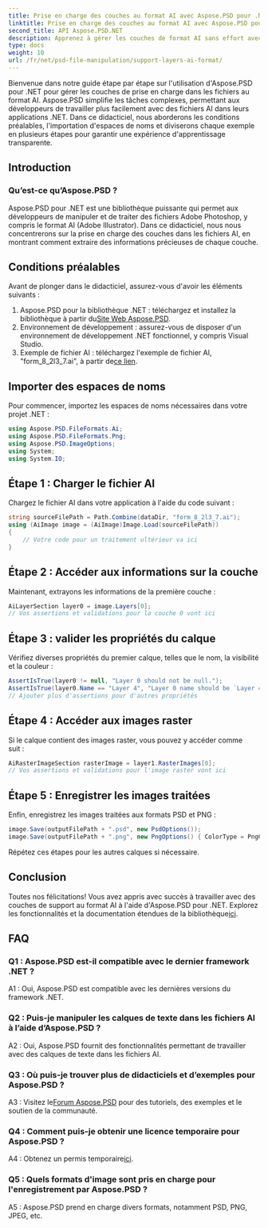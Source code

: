 ```yaml
---
title: Prise en charge des couches au format AI avec Aspose.PSD pour .NET
linktitle: Prise en charge des couches au format AI avec Aspose.PSD pour .NET
second_title: API Aspose.PSD.NET
description: Apprenez à gérer les couches de format AI sans effort avec Aspose.PSD pour .NET. Suivez notre guide étape par étape pour une intégration et une manipulation transparentes.
type: docs
weight: 10
url: /fr/net/psd-file-manipulation/support-layers-ai-format/
---
```

Bienvenue dans notre guide étape par étape sur l'utilisation d'Aspose.PSD pour .NET pour gérer les couches de prise en charge dans les fichiers au format AI. Aspose.PSD simplifie les tâches complexes, permettant aux développeurs de travailler plus facilement avec des fichiers AI dans leurs applications .NET. Dans ce didacticiel, nous aborderons les conditions préalables, l'importation d'espaces de noms et diviserons chaque exemple en plusieurs étapes pour garantir une expérience d'apprentissage transparente.
## Introduction
### Qu’est-ce qu’Aspose.PSD ?
Aspose.PSD pour .NET est une bibliothèque puissante qui permet aux développeurs de manipuler et de traiter des fichiers Adobe Photoshop, y compris le format AI (Adobe Illustrator). Dans ce didacticiel, nous nous concentrerons sur la prise en charge des couches dans les fichiers AI, en montrant comment extraire des informations précieuses de chaque couche.
## Conditions préalables
Avant de plonger dans le didacticiel, assurez-vous d'avoir les éléments suivants :
1.  Aspose.PSD pour la bibliothèque .NET : téléchargez et installez la bibliothèque à partir du[Site Web Aspose.PSD](https://releases.aspose.com/psd/net/).
2. Environnement de développement : assurez-vous de disposer d'un environnement de développement .NET fonctionnel, y compris Visual Studio.
3. Exemple de fichier AI : téléchargez l'exemple de fichier AI, "form_8_2l3_7.ai", à partir de[ce lien](Your-Download-Link).
## Importer des espaces de noms
Pour commencer, importez les espaces de noms nécessaires dans votre projet .NET :
```csharp
using Aspose.PSD.FileFormats.Ai;
using Aspose.PSD.FileFormats.Png;
using Aspose.PSD.ImageOptions;
using System;
using System.IO;
```
## Étape 1 : Charger le fichier AI
Chargez le fichier AI dans votre application à l'aide du code suivant :
```csharp
string sourceFilePath = Path.Combine(dataDir, "form_8_2l3_7.ai");
using (AiImage image = (AiImage)Image.Load(sourceFilePath))
{
    // Votre code pour un traitement ultérieur va ici
}
```
## Étape 2 : Accéder aux informations sur la couche
Maintenant, extrayons les informations de la première couche :
```csharp
AiLayerSection layer0 = image.Layers[0];
// Vos assertions et validations pour la couche 0 vont ici
```
## Étape 3 : valider les propriétés du calque
Vérifiez diverses propriétés du premier calque, telles que le nom, la visibilité et la couleur :
```csharp
AssertIsTrue(layer0 != null, "Layer 0 should not be null.");
AssertIsTrue(layer0.Name == "Layer 4", "Layer 0 name should be `Layer 4`");
// Ajouter plus d'assertions pour d'autres propriétés
```
## Étape 4 : Accéder aux images raster
Si le calque contient des images raster, vous pouvez y accéder comme suit :
```csharp
AiRasterImageSection rasterImage = layer1.RasterImages[0];
// Vos assertions et validations pour l'image raster vont ici
```
## Étape 5 : Enregistrer les images traitées
Enfin, enregistrez les images traitées aux formats PSD et PNG :
```csharp
image.Save(outputFilePath + ".psd", new PsdOptions());
image.Save(outputFilePath + ".png", new PngOptions() { ColorType = PngColorType.TruecolorWithAlpha });
```
Répétez ces étapes pour les autres calques si nécessaire.
## Conclusion

Toutes nos félicitations! Vous avez appris avec succès à travailler avec des couches de support au format AI à l'aide d'Aspose.PSD pour .NET. Explorez les fonctionnalités et la documentation étendues de la bibliothèque[ici](https://reference.aspose.com/psd/net/).

## FAQ

### Q1 : Aspose.PSD est-il compatible avec le dernier framework .NET ?

A1 : Oui, Aspose.PSD est compatible avec les dernières versions du framework .NET.

### Q2 : Puis-je manipuler les calques de texte dans les fichiers AI à l’aide d’Aspose.PSD ?

A2 : Oui, Aspose.PSD fournit des fonctionnalités permettant de travailler avec des calques de texte dans les fichiers AI.

### Q3 : Où puis-je trouver plus de didacticiels et d’exemples pour Aspose.PSD ?

 A3 : Visitez le[Forum Aspose.PSD](https://forum.aspose.com/c/psd/34) pour des tutoriels, des exemples et le soutien de la communauté.

### Q4 : Comment puis-je obtenir une licence temporaire pour Aspose.PSD ?

 A4 : Obtenez un permis temporaire[ici](https://purchase.aspose.com/temporary-license/).

### Q5 : Quels formats d'image sont pris en charge pour l'enregistrement par Aspose.PSD ?

A5 : Aspose.PSD prend en charge divers formats, notamment PSD, PNG, JPEG, etc.